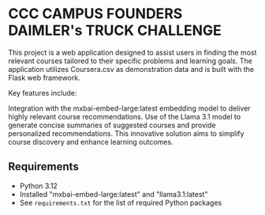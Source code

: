 # CCC CAMPUS FOUNDERS DAIMLER's TRUCK CHALLENGE

This project is a web application designed to assist users in finding the most relevant courses tailored to their specific problems and learning goals. The application utilizes Coursera.csv as demonstration data and is built with the Flask web framework.

Key features include:

Integration with the mxbai-embed-large:latest embedding model to deliver highly relevant course recommendations.
Use of the Llama 3.1 model to generate concise summaries of suggested courses and provide personalized recommendations.
This innovative solution aims to simplify course discovery and enhance learning outcomes.

## Requirements

- Python 3.12
- Installed "mxbai-embed-large:latest" and "llama3.1:latest"
- See `requirements.txt` for the list of required Python packages
